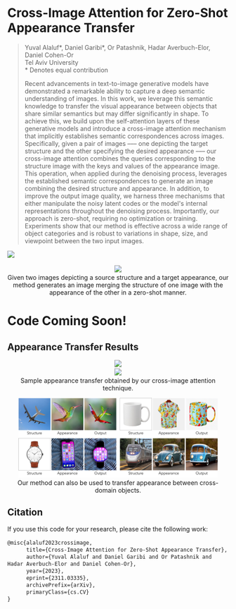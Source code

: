 # Cross-Image Attention for Zero-Shot Appearance Transfer

> Yuval Alaluf*, Daniel Garibi*, Or Patashnik, Hadar Averbuch-Elor, Daniel Cohen-Or  
> Tel Aviv University  
> \* Denotes equal contribution  
>
> Recent advancements in text-to-image generative models have demonstrated a remarkable ability to capture a deep semantic understanding of images. In this work, we leverage this semantic knowledge to transfer the visual appearance between objects that share similar semantics but may differ significantly in shape. To achieve this, we build upon the self-attention layers of these generative models and introduce a cross-image attention mechanism that implicitly establishes semantic correspondences across images. Specifically, given a pair of images ––– one depicting the target structure and the other specifying the desired appearance ––– our cross-image attention combines the queries corresponding to the structure image with the keys and values of the appearance image. This operation, when applied during the denoising process, leverages the established semantic correspondences to generate an image combining the desired structure and appearance. In addition, to improve the output image quality, we harness three mechanisms that either manipulate the noisy latent codes or the model's internal representations throughout the denoising process. Importantly, our approach is zero-shot, requiring no optimization or training. Experiments show that our method is effective across a wide range of object categories and is robust to variations in shape, size, and viewpoint between the two input images.

<!-- <a href="https://arxiv.org/"><img src="https://img.shields.io/badge/arXiv.svg" height=22.5></a> -->
<a href="https://garibida.github.io/cross-image-attention/"><img src="https://img.shields.io/static/v1?label=Project&message=Page&color=red" height=20.5></a>

<p align="center">
<img src="docs/teaser.jpg" width="90%"/>  
<br>
Given two images depicting a source structure and a target appearance, our method generates an image merging the structure of one image with the appearance of the other in a zero-shot manner.
</p>

# Code Coming Soon!

## Appearance Transfer Results 
<p align="center">
<img src="docs/grids.jpg" width="90%"/>  
<br>
<img src="docs/general_results.jpg" width="90%"/>  
<br>
Sample appearance transfer obtained by our cross-image attention technique.
</p>

<p align="center">
<img src="docs/cross_domain.jpg" width="90%"/>  
<br>
Our method can also be used to transfer appearance between cross-domain objects.
</p>


## Citation
If you use this code for your research, please cite the following work: 
```
@misc{alaluf2023crossimage,
      title={Cross-Image Attention for Zero-Shot Appearance Transfer}, 
      author={Yuval Alaluf and Daniel Garibi and Or Patashnik and Hadar Averbuch-Elor and Daniel Cohen-Or},
      year={2023},
      eprint={2311.03335},
      archivePrefix={arXiv},
      primaryClass={cs.CV}
}
```
